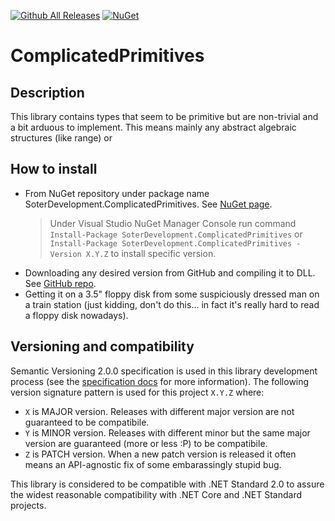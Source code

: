 [![Github All Releases](https://img.shields.io/github/downloads/jabarij/ComplicatedPrimitives/total.svg?maxAge=600)](https://github.com/dotnet/docfx/releases/latest)
[![NuGet](https://img.shields.io/nuget/v/SoterDevelopment.ComplicatedPrimitives.svg)](https://www.nuget.org/packages/SoterDevelopment.ComplicatedPrimitives/)

# ComplicatedPrimitives

## Description
This library contains types that seem to be primitive but are non-trivial and a bit arduous to implement. This means mainly any abstract algebraic structures (like range) or 

## How to install
* From NuGet repository under package name SoterDevelopment.ComplicatedPrimitives. See [NuGet page](https://www.nuget.org/packages/SoterDevelopment.ComplicatedPrimitives/).
  > Under Visual Studio NuGet Manager Console run command `Install-Package SoterDevelopment.ComplicatedPrimitives` or `Install-Package SoterDevelopment.ComplicatedPrimitives -Version X.Y.Z` to install specific version.
* Downloading any desired version from GitHub and compiling it to DLL. See [GitHub repo](https://github.com/jabarij/ComplicatedPrimitives).
* Getting it on a 3.5" floppy disk from some suspiciously dressed man on a train station (just kidding, don't do this... in fact it's really hard to read a floppy disk nowadays).

## Versioning and compatibility
Semantic Versioning 2.0.0 specification is used in this library development process (see the [specification docs](https://semver.org/spec/v2.0.0.html) for more information). The following version signature pattern is used for this project `X.Y.Z` where:
* `X` is MAJOR version. Releases with different major version are not guaranteed to be compatibile.
* `Y` is MINOR version. Releases with different minor but the same major version are guaranteed (more or less :P) to be compatibile.
* `Z` is PATCH version. When a new patch version is released it often means an API-agnostic fix of some embarassingly stupid bug.

This library is considered to be compatible with .NET Standard 2.0 to assure the widest reasonable compatibility with .NET Core and .NET Standard projects.
